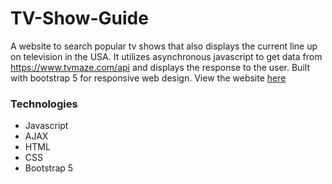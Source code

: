 # TV-Show-Guide
A website to search popular tv shows that also displays the current line up on television in the USA. It utilizes asynchronous javascript to get data from https://www.tvmaze.com/api
and displays the response to the user. Built with bootstrap 5 for responsive web design.  View the website 
[here](https://jrodriguez2146.github.io/TV-Show-Guide/)

### Technologies
- Javascript
- AJAX
- HTML
- CSS
- Bootstrap 5
